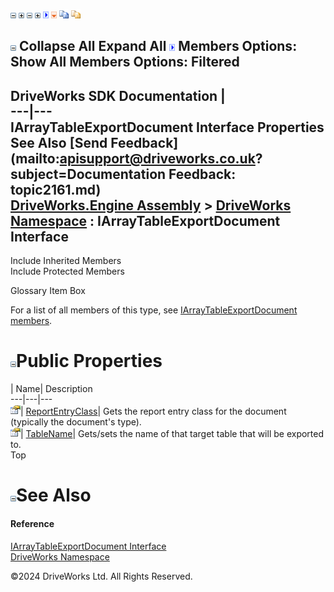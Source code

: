 ![](dotnetimages/collapse.gif) ![](dotnetimages/expand.gif) ![](dotnetimages/collapse.gif) ![](dotnetimages/expand.gif) ![](dotnetimages/drpdown.gif) ![](dotnetimages/drpdown_orange.gif) ![](dotnetimages/copycode.gif) ![](dotnetimages/copycodeHighlight.gif)

![](dotnetimages/collapse.gif) Collapse All Expand All ![](dotnetimages/drpdown.gif) Members Options: Show All  Members Options: Filtered   
---  
DriveWorks SDK Documentation  |   
---|---  
IArrayTableExportDocument Interface Properties   
See Also [Send Feedback](mailto:apisupport@driveworks.co.uk?subject=Documentation Feedback: topic2161.md)  
[DriveWorks.Engine Assembly](topic2156.md) > [DriveWorks Namespace](topic2159.md) : IArrayTableExportDocument Interface  
---  
  
Include Inherited Members    
Include Protected Members    


Glossary Item Box

For a list of all members of this type, see [IArrayTableExportDocument members](topic2162.md).

# ![](dotnetimages/collapse.gif)Public Properties

| Name| Description  
---|---|---  
![ Property](dotnetimages/Property.gif)| [ReportEntryClass](topic2169.md)| Gets the report entry class for the document (typically the document's type).   
![ Property](dotnetimages/Property.gif)| [TableName](topic2170.md)| Gets/sets the name of that target table that will be exported to.   
Top

# ![](dotnetimages/collapse.gif)See Also

#### Reference

[IArrayTableExportDocument Interface](topic2161.md)   
[DriveWorks Namespace](topic2159.md)

©2024 DriveWorks Ltd. All Rights Reserved.

